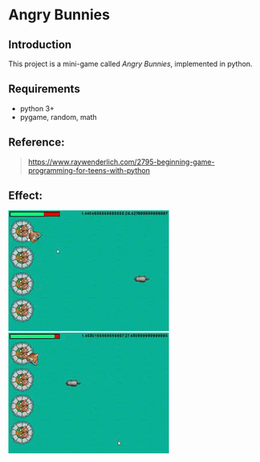 # Angry Bunnies
## Introduction
This project is a mini-game called 
*Angry Bunnies*, implemented in python.

## Requirements
 * python 3+
 * pygame, random, math

## Reference:
> https://www.raywenderlich.com/2795-beginning-game-programming-for-teens-with-python
## Effect:
![](Hello_Bunny.gif)
![](Hello_Bunny1.gif)